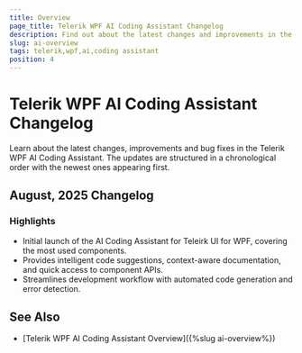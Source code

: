 ```yaml
---
title: Overview
page_title: Telerik WPF AI Coding Assistant Changelog
description: Find out about the latest changes and improvements in the Telerik WPF AI Coding Assistant.
slug: ai-overview
tags: telerik,wpf,ai,coding assistant
position: 4
---
```


# Telerik WPF AI Coding Assistant Changelog

Learn about the latest changes, improvements and bug fixes in the Telerik WPF AI Coding Assistant. The updates are structured in a chronological order with the newest ones appearing first.

## August, 2025 Changelog

### Highlights

- Initial launch of the AI Coding Assistant for Teleirk UI for WPF, covering the most used components.
- Provides intelligent code suggestions, context-aware documentation, and quick access to component APIs.
- Streamlines development workflow with automated code generation and error detection.

## See Also

* [Telerik WPF AI Coding Assistant Overview]({%slug ai-overview%})
